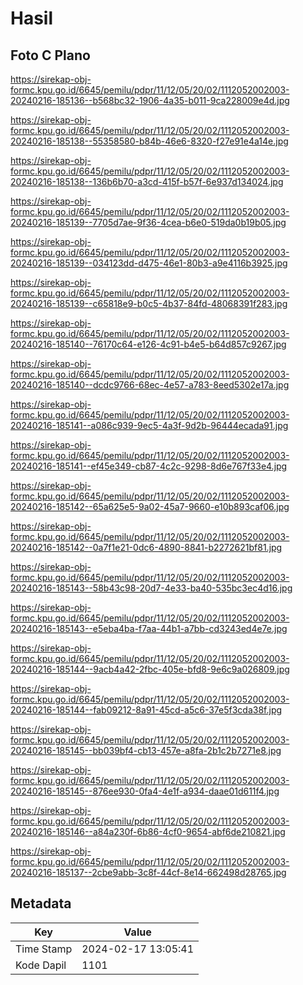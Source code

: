 # Hasil

## Foto C Plano

https://sirekap-obj-formc.kpu.go.id/6645/pemilu/pdpr/11/12/05/20/02/1112052002003-20240216-185136--b568bc32-1906-4a35-b011-9ca228009e4d.jpg

https://sirekap-obj-formc.kpu.go.id/6645/pemilu/pdpr/11/12/05/20/02/1112052002003-20240216-185138--55358580-b84b-46e6-8320-f27e91e4a14e.jpg

https://sirekap-obj-formc.kpu.go.id/6645/pemilu/pdpr/11/12/05/20/02/1112052002003-20240216-185138--136b6b70-a3cd-415f-b57f-6e937d134024.jpg

https://sirekap-obj-formc.kpu.go.id/6645/pemilu/pdpr/11/12/05/20/02/1112052002003-20240216-185139--7705d7ae-9f36-4cea-b6e0-519da0b19b05.jpg

https://sirekap-obj-formc.kpu.go.id/6645/pemilu/pdpr/11/12/05/20/02/1112052002003-20240216-185139--034123dd-d475-46e1-80b3-a9e4116b3925.jpg

https://sirekap-obj-formc.kpu.go.id/6645/pemilu/pdpr/11/12/05/20/02/1112052002003-20240216-185139--c65818e9-b0c5-4b37-84fd-48068391f283.jpg

https://sirekap-obj-formc.kpu.go.id/6645/pemilu/pdpr/11/12/05/20/02/1112052002003-20240216-185140--76170c64-e126-4c91-b4e5-b64d857c9267.jpg

https://sirekap-obj-formc.kpu.go.id/6645/pemilu/pdpr/11/12/05/20/02/1112052002003-20240216-185140--dcdc9766-68ec-4e57-a783-8eed5302e17a.jpg

https://sirekap-obj-formc.kpu.go.id/6645/pemilu/pdpr/11/12/05/20/02/1112052002003-20240216-185141--a086c939-9ec5-4a3f-9d2b-96444ecada91.jpg

https://sirekap-obj-formc.kpu.go.id/6645/pemilu/pdpr/11/12/05/20/02/1112052002003-20240216-185141--ef45e349-cb87-4c2c-9298-8d6e767f33e4.jpg

https://sirekap-obj-formc.kpu.go.id/6645/pemilu/pdpr/11/12/05/20/02/1112052002003-20240216-185142--65a625e5-9a02-45a7-9660-e10b893caf06.jpg

https://sirekap-obj-formc.kpu.go.id/6645/pemilu/pdpr/11/12/05/20/02/1112052002003-20240216-185142--0a7f1e21-0dc6-4890-8841-b2272621bf81.jpg

https://sirekap-obj-formc.kpu.go.id/6645/pemilu/pdpr/11/12/05/20/02/1112052002003-20240216-185143--58b43c98-20d7-4e33-ba40-535bc3ec4d16.jpg

https://sirekap-obj-formc.kpu.go.id/6645/pemilu/pdpr/11/12/05/20/02/1112052002003-20240216-185143--e5eba4ba-f7aa-44b1-a7bb-cd3243ed4e7e.jpg

https://sirekap-obj-formc.kpu.go.id/6645/pemilu/pdpr/11/12/05/20/02/1112052002003-20240216-185144--9acb4a42-2fbc-405e-bfd8-9e6c9a026809.jpg

https://sirekap-obj-formc.kpu.go.id/6645/pemilu/pdpr/11/12/05/20/02/1112052002003-20240216-185144--fab09212-8a91-45cd-a5c6-37e5f3cda38f.jpg

https://sirekap-obj-formc.kpu.go.id/6645/pemilu/pdpr/11/12/05/20/02/1112052002003-20240216-185145--bb039bf4-cb13-457e-a8fa-2b1c2b7271e8.jpg

https://sirekap-obj-formc.kpu.go.id/6645/pemilu/pdpr/11/12/05/20/02/1112052002003-20240216-185145--876ee930-0fa4-4e1f-a934-daae01d611f4.jpg

https://sirekap-obj-formc.kpu.go.id/6645/pemilu/pdpr/11/12/05/20/02/1112052002003-20240216-185146--a84a230f-6b86-4cf0-9654-abf6de210821.jpg

https://sirekap-obj-formc.kpu.go.id/6645/pemilu/pdpr/11/12/05/20/02/1112052002003-20240216-185137--2cbe9abb-3c8f-44cf-8e14-662498d28765.jpg


## Metadata

| Key        | Value               |
| ---------- | ------------------- |
| Time Stamp | 2024-02-17 13:05:41 |
| Kode Dapil | 1101                |



